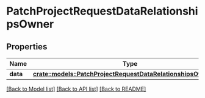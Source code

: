 # PatchProjectRequestDataRelationshipsOwner

## Properties

Name | Type | Description | Notes
------------ | ------------- | ------------- | -------------
**data** | [**crate::models::PatchProjectRequestDataRelationshipsOwnerData**](PatchProjectRequest_data_relationships_owner_data.md) |  | 

[[Back to Model list]](../README.md#documentation-for-models) [[Back to API list]](../README.md#documentation-for-api-endpoints) [[Back to README]](../README.md)


